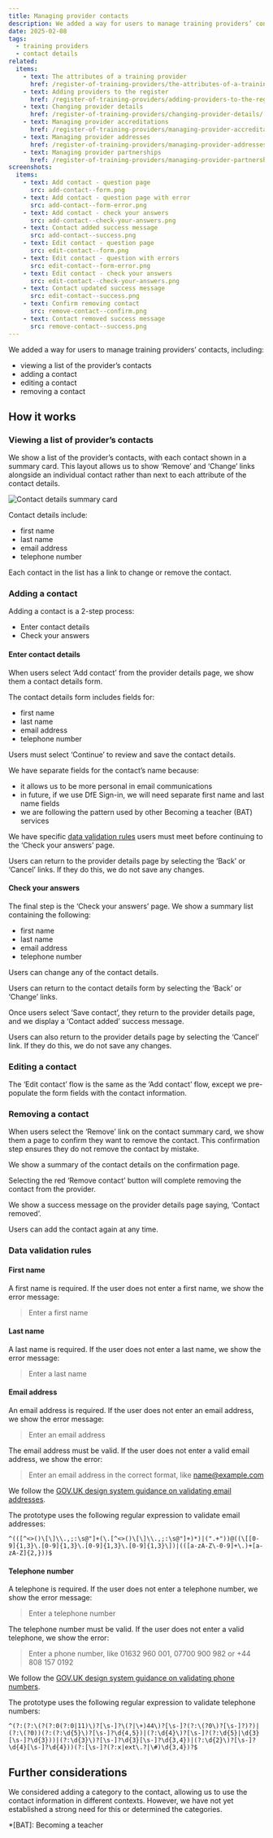 ```yaml
---
title: Managing provider contacts
description: We added a way for users to manage training providers’ contacts
date: 2025-02-08
tags:
  - training providers
  - contact details
related:
  items:
    - text: The attributes of a training provider
      href: /register-of-training-providers/the-attributes-of-a-training-provider/
    - text: Adding providers to the register
      href: /register-of-training-providers/adding-providers-to-the-register/
    - text: Changing provider details
      href: /register-of-training-providers/changing-provider-details/
    - text: Managing provider accreditations
      href: /register-of-training-providers/managing-provider-accreditations/
    - text: Managing provider addresses
      href: /register-of-training-providers/managing-provider-addresses/
    - text: Managing provider partnerships
      href: /register-of-training-providers/managing-provider-partnerships/
screenshots:
  items:
    - text: Add contact - question page
      src: add-contact--form.png
    - text: Add contact - question page with error
      src: add-contact--form-error.png
    - text: Add contact - check your answers
      src: add-contact--check-your-answers.png
    - text: Contact added success message
      src: add-contact--success.png
    - text: Edit contact - question page
      src: edit-contact--form.png
    - text: Edit contact - question with errors
      src: edit-contact--form-error.png
    - text: Edit contact - check your answers
      src: edit-contact--check-your-answers.png
    - text: Contact updated success message
      src: edit-contact--success.png
    - text: Confirm removing contact
      src: remove-contact--confirm.png
    - text: Contact removed success message
      src: remove-contact--success.png
---
```


We added a way for users to manage training providers’ contacts, including:

- viewing a list of the provider’s contacts
- adding a contact
- editing a contact
- removing a contact

## How it works

### Viewing a list of provider’s contacts

We show a list of the provider’s contacts, with each contact shown in a summary card. This layout allows us to show ‘Remove’ and ‘Change’ links alongside an individual contact rather than next to each attribute of the contact details.

![Contact details summary card](contact-details--summary-card.png "Contact details summary card")

Contact details include:

- first name
- last name
- email address
- telephone number

Each contact in the list has a link to change or remove the contact.

### Adding a contact

Adding a contact is a 2-step process:

- Enter contact details
- Check your answers

#### Enter contact details

When users select ‘Add contact’ from the provider details page, we show them a contact details form.

The contact details form includes fields for:

- first name
- last name
- email address
- telephone number

Users must select ‘Continue’ to review and save the contact details.

We have separate fields for the contact’s name because:

- it allows us to be more personal in email communications
- in future, if we use DfE Sign-in, we will need separate first name and last name fields
- we are following the pattern used by other Becoming a teacher (BAT) services

We have specific [data validation rules](#data-validation-rules) users must meet before continuing to the ‘Check your answers’ page.

Users can return to the provider details page by selecting the ‘Back’ or ‘Cancel’ links. If they do this, we do not save any changes.

#### Check your answers

The final step is the ‘Check your answers’ page. We show a summary list containing the following:

- first name
- last name
- email address
- telephone number

Users can change any of the contact details.

Users can return to the contact details form by selecting the ‘Back’ or ‘Change’ links.

Once users select ‘Save contact’, they return to the provider details page, and we display a ‘Contact added’ success message.

Users can also return to the provider details page by selecting the ‘Cancel’ link. If they do this, we do not save any changes.

### Editing a contact

The ‘Edit contact’ flow is the same as the ‘Add contact’ flow, except we pre-populate the form fields with the contact information.

### Removing a contact

When users select the ‘Remove’ link on the contact summary card, we show them a page to confirm they want to remove the contact. This confirmation step ensures they do not remove the contact by mistake.

We show a summary of the contact details on the confirmation page.

Selecting the red ‘Remove contact’ button will complete removing the contact from the provider.

We show a success message on the provider details page saying, ‘Contact removed’.

Users can add the contact again at any time.

### Data validation rules

#### First name

A first name is required. If the user does not enter a first name, we show the error message:

> Enter a first name

#### Last name

A last name is required. If the user does not enter a last name, we show the error message:

> Enter a last name

#### Email address

An email address is required. If the user does not enter an email address, we show the error message:

> Enter an email address

The email address must be valid. If the user does not enter a valid email address, we show the error:

> Enter an email address in the correct format, like <name@example.com>

We follow the [GOV.UK design system guidance on validating email addresses](https://design-system.service.gov.uk/patterns/email-addresses/#error-messages).

The prototype uses the following regular expression to validate email addresses:

```
^(([^<>()\[\]\\.,;:\s@"]+(\.[^<>()\[\]\\.,;:\s@"]+)*)|(".+"))@((\[[0-9]{1,3}\.[0-9]{1,3}\.[0-9]{1,3}\.[0-9]{1,3}\])|(([a-zA-Z\-0-9]+\.)+[a-zA-Z]{2,}))$
```

#### Telephone number

A telephone is required. If the user does not enter a telephone number, we show the error message:

> Enter a telephone number

The telephone number must be valid. If the user does not enter a valid telephone, we show the error:

> Enter a phone number, like 01632 960 001, 07700 900 982 or +44 808 157 0192

We follow the [GOV.UK design system guidance on validating phone numbers](https://design-system.service.gov.uk/patterns/phone-numbers/#error-messages).

The prototype uses the following regular expression to validate telephone numbers:

```
^(?:(?:\(?(?:0(?:0|11)\)?[\s-]?\(?|\+)44\)?[\s-]?(?:\(?0\)?[\s-]?)?)|(?:\(?0))(?:(?:\d{5}\)?[\s-]?\d{4,5})|(?:\d{4}\)?[\s-]?(?:\d{5}|\d{3}[\s-]?\d{3}))|(?:\d{3}\)?[\s-]?\d{3}[\s-]?\d{3,4})|(?:\d{2}\)?[\s-]?\d{4}[\s-]?\d{4}))(?:[\s-]?(?:x|ext\.?|\#)\d{3,4})?$
```

## Further considerations

We considered adding a category to the contact, allowing us to use the contact information in different contexts. However, we have not yet established a strong need for this or determined the categories.

*[BAT]: Becoming a teacher
